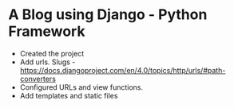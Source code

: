 A Blog using Django - Python Framework
============
* Created the project
* Add urls. Slugs - https://docs.djangoproject.com/en/4.0/topics/http/urls/#path-converters
* Configured URLs and view functions.
* Add templates and static files
  